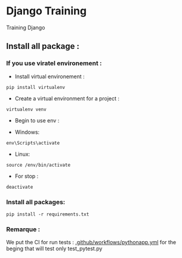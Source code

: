 # Django Training
Training Django 

## Install all package : 

### If you use viratel environement :
* Install virtual environement : 
```
pip install virtualenv
```
* Create a virtual environment for a project : 
```
virtualenv venv
```
* Begin to use env :
- Windows: 
```
env\Scripts\activate
```
- Linux:
```
source /env/bin/activate
```
* For stop : 
```
deactivate
```

### Install all packages:
```
pip install -r requirements.txt
```
### Remarque :
We put the CI for run tests :
[.github/workflows/pythonapp.yml](https://github.com/YonathanGuez/django_training/blob/master/.github/workflows/pythonapp.yml)
for the beging that will test only test_pytest.py
